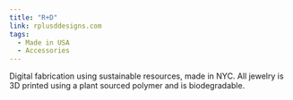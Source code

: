 ```yaml
---
title: "R+D"
link: rplusddesigns.com
tags:
  - Made in USA
  - Accessories
---
```

Digital fabrication using sustainable resources, made in NYC. All jewelry is 3D printed using a plant sourced polymer and is biodegradable.
